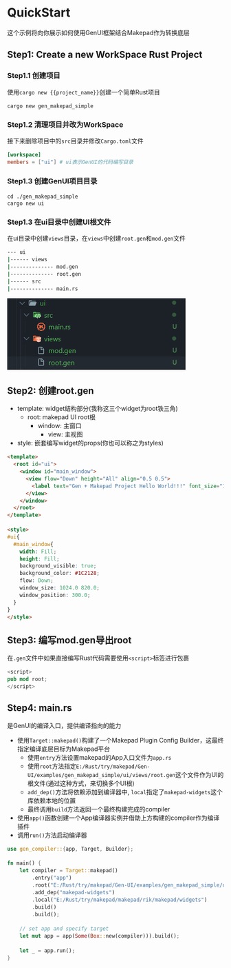 # QuickStart

这个示例将向你展示如何使用GenUI框架结合Makepad作为转换底层

## Step1: Create a new WorkSpace Rust Project

### Step1.1 创建项目

使用`cargo new {{project_name}}`创建一个简单Rust项目

```shell
cargo new gen_makepad_simple
```

### Step1.2 清理项目并改为WorkSpace

接下来删除项目中的`src`目录并修改`Cargo.toml`文件

```toml
[workspace]
members = ["ui"] # ui表示GenUI的代码编写目录
```
### Step1.3 创建GenUI项目目录

```shell
cd ./gen_makepad_simple
cargo new ui
```

### Step1.3 在ui目录中创建UI根文件

在ui目录中创建`views`目录，在`views`中创建`root.gen`和`mod.gen`文件

```bash
--- ui
|------ views
|-------------- mod.gen
|-------------- root.gen
|------ src
|-------------- main.rs
```

![](../../static/gen/examples/quickstart/struct.png)

## Step2: 创建root.gen

- template: widget结构部分(我称这三个widget为root铁三角)
  - root: makepad UI root根
    - window: 主窗口
      - view: 主视图
- style: 嵌套编写widget的props(你也可以称之为styles)

```html
<template>
  <root id="ui">
    <window id="main_window">
      <view flow="Down" height="All" align="0.5 0.5">
        <label text="Gen + Makepad Project Hello World!!!" font_size="16.0"></label>
      </view>
    </window>
  </root>
</template>

<style>
#ui{
  #main_window{
    width: Fill;
    height: Fill;
    background_visible: true;
    background_color: #1C2128;
    flow: Down;
    window_size: 1024.0 820.0;
    window_position: 300.0;
  }
}
</style>
```
## Step3: 编写mod.gen导出root
在`.gen`文件中如果直接编写Rust代码需要使用`<script>`标签进行包裹
```rust
<script>
pub mod root;
</script>
```

## Step4: main.rs

是GenUI的编译入口，提供编译指向的能力

- 使用`Target::makepad()`构建了一个Makepad Plugin Config Builder，这最终指定编译底层目标为Makepad平台
  - 使用`entry`方法设置makepad的App入口文件为`app.rs`
  - 使用`root`方法指定`E:/Rust/try/makepad/Gen-UI/examples/gen_makepad_simple/ui/views/root.gen`这个文件作为UI的根文件(通过这种方式，来切换多个UI根)
  - `add_dep()`方法将依赖添加到编译器中, `local`指定了`makepad-widgets`这个库依赖本地的位置
  - 最终调用`build`方法返回一个最终构建完成的compiler
- 使用`app()`函数创建一个App编译器实例并借助上方构建的compiler作为编译插件
- 调用`run()`方法启动编译器

```rust
use gen_compiler::{app, Target, Builder};

fn main() {
    let compiler = Target::makepad()
        .entry("app")
        .root("E:/Rust/try/makepad/Gen-UI/examples/gen_makepad_simple/ui/views/root.gen")
        .add_dep("makepad-widgets")
        .local("E:/Rust/try/makepad/makepad/rik/makepad/widgets")
        .build()
        .build();

    // set app and specify target
    let mut app = app(Some(Box::new(compiler))).build();

    let _ = app.run();
}
```

